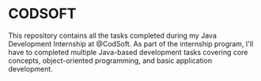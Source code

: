 # CODSOFT
This repository contains all the tasks completed during my Java Development Internship at @CodSoft. As part of the internship program, I'll have to completed multiple Java-based development tasks covering core concepts, object-oriented programming, and basic application development.
